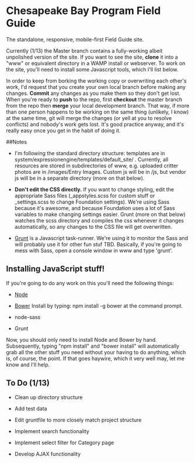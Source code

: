 # Chesapeake Bay Program Field Guide

The standalone, responsive, mobile-first Field Guide site. 

Currently (1/13) the Master branch contains a fully-working albeit unpolished version of the site. If you want to see the site, **clone** it into a "www" or equivalent directory in a WAMP install or webserver. To work on the site, you'll need to install some Javascript tools, which I'll list below.

In order to keep from borking the working copy or overwriting each other's work, I'd request that you create your own local branch before making any changes. **Commit** any changes as you make them so they don't get lost. When you're ready to **push** to the repo, first **checkout** the master branch from the repo then **merge** your local development branch. That way, if more than one person happens to be working on the same thing (unlikely, I know) at the same time, git will merge the changes (or yell at you to resolve conflicts) and nobody's work gets lost. It's good practice anyway, and it's really easy once you get in the habit of doing it. 

##Notes

- I'm following the standard directory structure: templates are in system/expressionengine/templates/default_site/ . Currently, all resources are stored in subdirectories of www, e.g. uploaded critter photos are in /images/Entry Images. Custom js will be in /js, but vendor js will be in a separate directory (more on that below).

- __Don't edit the CSS directly.__ If you want to change styling, edit the appropriate Sass files (_appstyles.scss for custom stuff or _settings.scss to change Foundation settings). We're using Sass because it's awesome, and because Foundation uses a lot of Sass variables to make changing settings easier. Grunt (more on that below) watches the scss directory and compiles the css whenever it changes automatically, so any changes to the CSS file will get overwritten.

- [Grunt](http://gruntjs.com/) is a Javascript task-runner. We're using it to monitor the Sass and will probably use it for other fun stuf TBD. Basically, if you're going to mess with Sass, open a console window in www and type 'grunt'. 

## Installing JavaScript stuff!

If you're going to do any work on this you'll need the following things:

- [Node](http://nodejs.org/)

- [Bower](http://bower.io/) Install by typing:
    npm install -g bower
at the command prompt.

- node-sass

- Grunt

Now, you should only need to install Node and Bower by hand. Subsequently, typing "npm install" and "bower install" will automatically grab all the other stuff you need without your having to do anything, which is, of course, the point. If that goes haywire, which it very well may, let me know and I'll help.

## To Do (1/13)

- Clean up directory structure

- Add test data

- Edit gruntfile to more closely match project structure

- Implement search functionality

- Implement select filter for Category page

- Develop AJAX functionality
